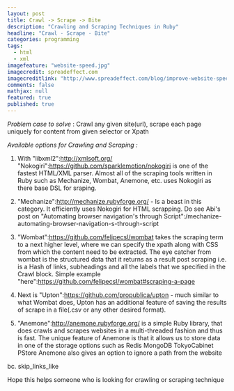 ```yaml
---
layout: post
title: Crawl -> Scrape -> Bite
description: "Crawling and Scraping Techniques in Ruby"
headline: "Crawl - Scrape - Bite"
categories: programming
tags: 
  - html
  - xml
imagefeature: "website-speed.jpg"
imagecredit: spreadeffect.com
imagecreditlink: "http://www.spreadeffect.com/blog/improve-website-speed/"
comments: false
mathjax: null
featured: true
published: true
---
```


_Problem case to solve_ : Crawl any given site(url), scrape each page uniquely for content from given selector or Xpath

*Available options for Crawling and Scraping :*

1. With "libxml2":http://xmlsoft.org/ "Nokogiri":https://github.com/sparklemotion/nokogiri is one of the fastest HTML/XML parser. Almost all of the scraping tools written in Ruby such as Mechanize, Wombat, Anemone, etc. uses Nokogiri as there base DSL for sraping.

2. "Mechanize":http://mechanize.rubyforge.org/ - Is a beast in this category. It efficiently uses Nokogiri for HTML scrapping. Do see Abi's post on "Automating browser navigation's through Script":/mechanize-automating-browser-navigation-s-through-script

3. "Wombat":https://github.com/felipecsl/wombat takes the scraping term to a next higher level, where we can specify the xpath along with CSS from which the content need to be extracted. The eye catcher from wombat is the structured data that it returns as a result post scraping i.e. is a Hash of links, subheadings and all the labels that we specified in the Crawl block. Simple example "here":https://github.com/felipecsl/wombat#scraping-a-page

4. Next is "Upton":https://github.com/propublica/upton - much similar to what Wombat does, Upton has an additional feature of saving the results of scrape in a file(.csv or any other desired format).

5. "Anemone":http://anemone.rubyforge.org/ is a simple Ruby library, that does crawls and scrapes websites in a multi-threaded fashion and thus is fast. The unique feature of Anemone is that it allows us to store data in one of the storage options such as
  Redis
  MongoDB
  TokyoCabinet
  PStore
Anemone also gives an option to ignore a path from the website

bc. skip_links_like

Hope this helps someone who is looking for crawling or scraping technique